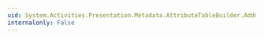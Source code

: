 ```yaml
---
uid: System.Activities.Presentation.Metadata.AttributeTableBuilder.AddCustomAttributes(System.Type,System.String,System.Attribute[])
internalonly: False
---
```

